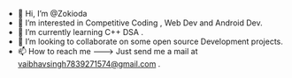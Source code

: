 - 👋 Hi, I’m @Zokioda
- 👀 I’m interested in Competitive Coding , Web Dev and Android Dev.
- 🌱 I’m currently learning C++ DSA .
- 💞️ I’m looking to collaborate on some open source Development projects.
- 📫 How to reach me ---> Just send me a mail at vaibhavsingh7839271574@gmail.com .

<!---
Zokioda/Zokioda is a ✨ special ✨ repository because its `README.md` (this file) appears on your GitHub profile.
You can click the Preview link to take a look at your changes.
--->
